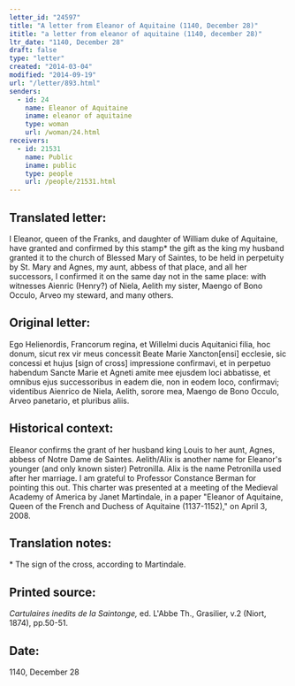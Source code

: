 ```yaml
---
letter_id: "24597"
title: "A letter from Eleanor of Aquitaine (1140, December 28)"
ititle: "a letter from eleanor of aquitaine (1140, december 28)"
ltr_date: "1140, December 28"
draft: false
type: "letter"
created: "2014-03-04"
modified: "2014-09-19"
url: "/letter/893.html"
senders:
  - id: 24
    name: Eleanor of Aquitaine
    iname: eleanor of aquitaine
    type: woman
    url: /woman/24.html
receivers:
  - id: 21531
    name: Public
    iname: public
    type: people
    url: /people/21531.html
---
```

<h2> Translated letter:</h2>I Eleanor, queen of the Franks, and daughter of William duke of Aquitaine, have granted and confirmed by this stamp* the gift as the king my husband granted it to the church of Blessed Mary of Saintes, to be held in perpetuity by St. Mary and Agnes, my aunt, abbess of that place, and all her successors, I confirmed it on the same day not in the same place:  with witnesses Aienric (Henry?) of Niela, Aelith my sister, Maengo of Bono Occulo, Arveo my steward, and many others.
<h2 class="mt-4"> Original letter:</h2>Ego Helienordis, Francorum regina, et Willelmi ducis Aquitanici filia, hoc donum, sicut rex vir meus concessit Beate Marie Xancton[ensi] ecclesie, sic concessi et hujus [sign of cross] impressione confirmavi, et in perpetuo habendum Sancte Marie et Agneti amite mee ejusdem loci abbatisse, et omnibus ejus successoribus in eadem die, non in eodem loco, confirmavi; videntibus Aienrico de Niela, Aelith, sorore mea, Maengo de Bono Occulo, Arveo panetario, et pluribus aliis.
<h2 class="mt-4"> Historical context:</h2>Eleanor confirms the grant of her husband king Louis to her aunt, Agnes, abbess of Notre Dame de Saintes. Aelith/Alix is another name for Eleanor's younger (and only known sister) Petronilla. Alix is the name Petronilla used after her marriage. I am grateful to Professor Constance Berman for pointing this out. This charter was presented at a meeting of the Medieval Academy of America by Janet Martindale, in a paper "Eleanor of Aquitaine, Queen of the French and Duchess of Aquitaine (1137-1152)," on April 3, 2008.
<h2 class="mt-4"> Translation notes:</h2><p>* The sign of the cross, according to Martindale.</p><h2 class="mt-4"> Printed source:</h2><p><em>Cartulaires inedits de la Saintonge,</em> ed. L'Abbe Th., Grasilier, v.2 (Niort, 1874), pp.50-51.</p><h2 class="mt-4"> Date:</h2>1140, December 28